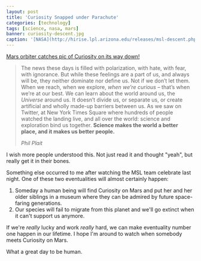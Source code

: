 ```yaml
---
layout: post
title: 'Curiosity Snapped under Parachute'
categories: [technology]
tags: [science, nasa, mars]
banner: curiosity-descent.jpg
caption: '[NASA](http://hirise.lpl.arizona.edu/releases/msl-descent.php)'
---
```

[Mars orbiter catches pic of Curiosity on its way down!][1]

   [1]: http://blogs.discovermagazine.com/badastronomy/2012/08/06/mars-orbiter-catches-pic-of-curiosity-on-its-way-down/

> The news these days is filled with polarization, with hate, with fear, with ignorance. But while these feelings are a part of us, and always will be, they neither dominate nor define us. Not if we don’t let them. When we reach, when we explore, _when we’re curious_ – that’s when we’re at our best. We can learn about the world around us, the _Universe_ around us. It doesn’t divide us, or separate us, or create artificial and wholly made-up barriers between us. As we saw on Twitter, at New York Times Square where hundreds of people watched the landing live, and all over the world: science and exploration bind us together. **Science makes the world a better place, and it makes us better people.**
> 
> _Phil Plait_

I wish more people understood this. Not just read it and thought "yeah", but really get it in their bones.

Something else occurred to me after watching the MSL team celebrate last night. One of these two eventualities will almost certainly happen:

  1. Someday a human being will find Curiosity on Mars and put her and her older siblings in a museum where they can be admired by future space-faring generations.
  2. Our species will fail to migrate from this planet and we'll go extinct when it can't support us anymore.

If we're _really_ lucky and work _really_ hard, we can make eventuality number one happen in our lifetime. I hope I'm around to watch when somebody meets Curiosity on Mars.

What a great day to be human.